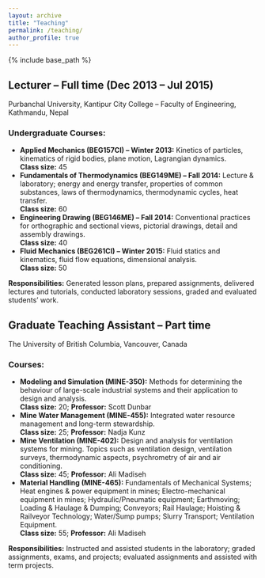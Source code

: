 ```yaml
---
layout: archive
title: "Teaching"
permalink: /teaching/
author_profile: true
---
```


{% include base_path %}

<article class="teaching-entry">
  <h2>Lecturer – Full time (Dec 2013 – Jul 2015)</h2>
  <p>Purbanchal University, Kantipur City College – Faculty of Engineering, Kathmandu, Nepal</p>
  <h3>Undergraduate Courses:</h3>
  <ul>
    <li>
      <strong>Applied Mechanics (BEG157CI) – Winter 2013:</strong> Kinetics of particles, kinematics of rigid bodies, plane motion, Lagrangian dynamics.<br>
      <strong>Class size:</strong> 45
    </li>
    <li>
      <strong>Fundamentals of Thermodynamics (BEG149ME) – Fall 2014:</strong> Lecture & laboratory; energy and energy transfer, properties of common substances, laws of thermodynamics, thermodynamic cycles, heat transfer.<br>
      <strong>Class size:</strong> 60
    </li>
    <li>
      <strong>Engineering Drawing (BEG146ME) – Fall 2014:</strong> Conventional practices for orthographic and sectional views, pictorial drawings, detail and assembly drawings.<br>
      <strong>Class size:</strong> 40
    </li>
    <li>
      <strong>Fluid Mechanics (BEG261CI) – Winter 2015:</strong> Fluid statics and kinematics, fluid flow equations, dimensional analysis.<br>
      <strong>Class size:</strong> 50
    </li>
  </ul>
  <p><strong>Responsibilities:</strong> Generated lesson plans, prepared assignments, delivered lectures and tutorials, conducted laboratory sessions, graded and evaluated students’ work.</p>
</article>


<article class="teaching-entry">
  <h2>Graduate Teaching Assistant – Part time</h2>
  <p>The University of British Columbia, Vancouver, Canada</p>
  <h3>Courses:</h3>
  <ul>
    <li><strong>Modeling and Simulation (MINE-350):</strong> Methods for determining the behaviour of large-scale industrial systems and their application to design and analysis.<br><strong>Class size:</strong> 20; <strong>Professor:</strong> Scott Dunbar</li>
    <li><strong>Mine Water Management (MINE-455):</strong> Integrated water resource management and long-term stewardship.<br><strong>Class size:</strong> 25; <strong>Professor:</strong> Nadja Kunz</li>
    <li><strong>Mine Ventilation (MINE-402):</strong> Design and analysis for ventilation systems for mining. Topics such as ventilation design, ventilation surveys, thermodynamic aspects, psychrometry of air and air conditioning.<br><strong>Class size:</strong> 45; <strong>Professor:</strong> Ali Madiseh</li>
    <li><strong>Material Handling (MINE-465):</strong> Fundamentals of Mechanical Systems; Heat engines & power equipment in mines; Electro-mechanical equipment in mines; Hydraulic/Pneumatic equipment; Earthmoving; Loading & Haulage & Dumping; Conveyors; Rail Haulage; Hoisting & Railveyor Technology; Water/Sump pumps; Slurry Transport; Ventilation Equipment.<br><strong>Class size:</strong> 55; <strong>Professor:</strong> Ali Madiseh</li>
  </ul>
  <p><strong>Responsibilities:</strong> Instructed and assisted students in the laboratory; graded assignments, exams, and projects; evaluated assignments and assisted with term projects.</p>
</article>
